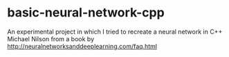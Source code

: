 # basic-neural-network-cpp

An experimental project in which I tried to recreate a neural network in C++ Michael Nilson from a book by 
http://neuralnetworksanddeeplearning.com/faq.html